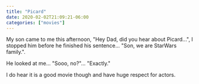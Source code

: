 ```yaml
---
title: "Picard"
date: 2020-02-02T21:09:21-06:00
categories: ["movies"]
---
```


My son came to me this afternoon, "Hey Dad, did you hear about Picard...", I stopped him before he finished his sentence... "Son, we are StarWars family.". 

He looked at me... "Sooo, no?"... "Exactly."

I do hear it is a good movie though and have huge respect for actors.
